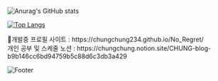 
![Anurag's GitHub stats](https://github-readme-stats.vercel.app/api?username=chungchung234)
<div></div>

[![Top Langs](https://github-readme-stats.vercel.app/api/top-langs/?username=chungchung234)](https://github.com/chungchung234/github-readme-stats)

<div></div>
🔧개발중 프로필 사이트 : https://chungchung234.github.io/No_Regret/

<div></div>
개인 공부 및 스케줄 노션 : https://chungchung.notion.site/CHUNG-blog-b9b146cc6bd94759b5c88d6c3db3a429



![Footer](https://capsule-render.vercel.app/api?type=waving&color=blue&height=200&section=footer)
